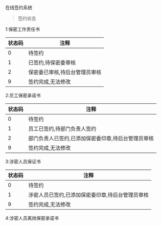 在线签约系统


>签约状态

1:保密工作责任书

状态码 | 注释
------ | ------
0 | 待签约
1 | 已签约,待保密委审核
2 | 保密委已审核,待后台管理员审核
9 | 签约完成,无法修改

2:员工保密承诺书

状态码 | 注释
------ | ------
0 | 待签约
1 | 员工已签约,待部门负责人签约
2 | 部门负责人已签约,已添加保密委印章,待后台管理员审核
9 | 签约完成,无法修改

3:涉密人员保证书

状态码 | 注释
------ | ------
0 | 待签约
1 | 涉密人员已签约,已添加保密委印章,待后台管理员审核
9 | 签约完成,无法修改

4:涉密人员离岗保密承诺书
